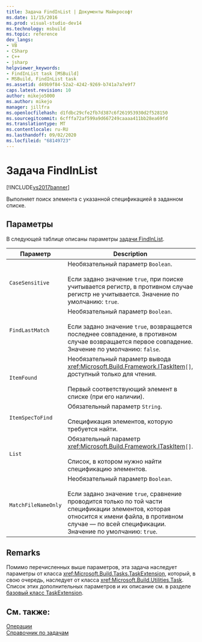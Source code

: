 ```yaml
---
title: Задача FindInList | Документы Майкрософт
ms.date: 11/15/2016
ms.prod: visual-studio-dev14
ms.technology: msbuild
ms.topic: reference
dev_langs:
- VB
- CSharp
- C++
- jsharp
helpviewer_keywords:
- FindInList task [MSBuild]
- MSBuild, FindInList task
ms.assetid: d49b9f84-52a2-4242-9269-b741a7a7e9f7
caps.latest.revision: 10
author: mikejo5000
ms.author: mikejo
manager: jillfra
ms.openlocfilehash: d1fdbc29cfe2fb7d387c6f261953930d2f528150
ms.sourcegitcommit: 6cfffa72af599a9d667249caaaa411bb28ea69fd
ms.translationtype: MT
ms.contentlocale: ru-RU
ms.lasthandoff: 09/02/2020
ms.locfileid: "68149723"
---
```

# <a name="findinlist-task"></a>Задача FindInList
[!INCLUDE[vs2017banner](../includes/vs2017banner.md)]

Выполняет поиск элемента с указанной спецификацией в заданном списке.  
  
## <a name="parameters"></a>Параметры  
 В следующей таблице описаны параметры [задачи FindInList](../msbuild/findinlist-task.md).  
  
|Параметр|Description|  
|---------------|-----------------|  
|`CaseSensitive`|Необязательный параметр `Boolean`.<br /><br /> Если задано значение `true`, при поиске учитывается регистр, в противном случае регистр не учитывается. Значение по умолчанию: `true`.|  
|`FindLastMatch`|Необязательный параметр `Boolean`.<br /><br /> Если задано значение `true`, возвращается последнее совпадение, в противном случае возвращается первое совпадение. Значение по умолчанию: `false`.|  
|`ItemFound`|Необязательный параметр вывода <xref:Microsoft.Build.Framework.ITaskItem>`[]`, доступный только для чтения.<br /><br /> Первый соответствующий элемент в списке (при его наличии).|  
|`ItemSpecToFind`|Обязательный параметр `String`.<br /><br /> Спецификация элементов, которую требуется найти.|  
|`List`|Обязательный параметр <xref:Microsoft.Build.Framework.ITaskItem>`[]`.<br /><br /> Список, в котором нужно найти спецификацию элементов.|  
|`MatchFileNameOnly`|Необязательный параметр `Boolean`.<br /><br /> Если задано значение `true`, сравнение проводится только по той части спецификации элементов, которая относится к имени файла, в противном случае — по всей спецификации. Значение по умолчанию: `true`.|  
  
## <a name="remarks"></a>Remarks  
 Помимо перечисленных выше параметров, эта задача наследует параметры от класса <xref:Microsoft.Build.Tasks.TaskExtension>, который, в свою очередь, наследует от класса <xref:Microsoft.Build.Utilities.Task>. Список этих дополнительных параметров и их описание см. в разделе [базовый класс TaskExtension](../msbuild/taskextension-base-class.md).  
  
## <a name="see-also"></a>См. также:  
 [Операции](../msbuild/msbuild-tasks.md)   
 [Справочник по задачам](../msbuild/msbuild-task-reference.md)
